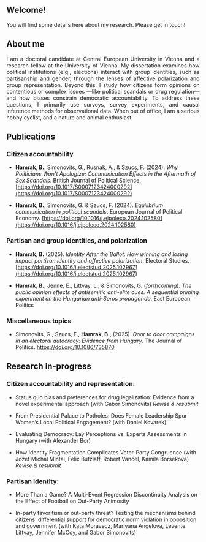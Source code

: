 ## Welcome!

You will find some details here about my research. Please get in touch!

## About me
<p style="text-align:justify;">
I am a doctoral candidate at Central European University in Vienna and a research fellow at the University of Vienna. My dissertation examines how political institutions (e.g., elections) interact with group identities, such as partisanship and gender, through the lenses of affective polarization and group representation. Beyond this, I study how citizens form opinions on contentious or complex issues —like political scandals or drug regulation— and how biases constrain democratic accountability. To address these questions, I primarily use surveys, survey experiments, and causal inference methods for observational data. When out of office, I am a serious hobby cyclist, and a nature and animal enthusiast.
 </p>
 
## Publications

### Citizen accountability

- **Hamrak, B.**, Simonovits, G., Rusnak, A., & Szucs, F. (2024). *Why Politicians Won't Apologize: Communication Effects in the Aftermath of Sex Scandals*. British Journal of Political Science. [https://doi.org/10.1017/S0007123424000292](https://doi.org/10.1017/S0007123424000292)

- **Hamrak, B.**, Simonovits, G. & Szucs, F. (2024). *Equilibrium communication in political scandals*. European Journal of Political Economy. [https://doi.org/10.1016/j.ejpoleco.2024.102580](https://doi.org/10.1016/j.ejpoleco.2024.102580)
 
### Partisan and group identities, and polarization

- **Hamrak, B.** (2025). *Identity After the Ballot: How winning and losing impact partisan identity and affective polarization*. Electoral Studies. [https://doi.org/10.1016/j.electstud.2025.102967](https://doi.org/10.1016/j.electstud.2025.102967)

- **Hamrak, B.**, Jenne, E., Littvay, L., & Simonovits, G. (*forthcoming*). *The public opinion effects of antisemitic anti-elite cues. A sequential priming experiment on the Hungarian anti-Soros propaganda*. East European Politics

### Miscellaneous topics

- Simonovits, G., Szucs, F., **Hamrak, B.**, (2025). *Door to door campaigns in an electoral autocracy: Evidence from Hungary*. The Journal of Politics. [https://doi.org/10.1086/735870
](https://doi.org/10.1086/735870)

## Research in-progress

### Citizen accountability and representation:
  
- Status quo bias and preferences for drug legalization: Evidence from a novel experimental approach (with Gabor Simonovits) <em>Revise & resubmit</em>

- From Presidential Palace to Potholes: Does Female Leadership Spur Women’s Local Political Engagement? (with Daniel Kovarek)

- Evaluating Democracy: Lay Perceptions vs. Experts Assessments in Hungary (with Alexander Bor)
  
- How Identity Fragmentation Complicates Voter-Party Congruence (with Jozef Michal Mintal, Felix Butzlaff, Robert Vancel, Kamila Borsekova) <em>Revise & resubmit</em>

### Partisan identity:

- More Than a Game? A Multi-Event Regression Discontinuity Analysis on the Effect of Football on Out-Party Animosity

- In-party favoritism or out-party threat? Testing the mechanisms behind citizens' differential support for democratic norm violation in opposition and government (with Kata Moravecz, Mariyana Angelova, Levente Littvay, Jennifer McCoy, and Gabor Simonovits)


<!--
**bencehamrak/bencehamrak** is a ✨ _special_ ✨ repository because its `README.md` (this file) appears on your GitHub profile.

Here are some ideas to get you started:

- 🔭 I’m currently working on ...
- 🌱 I’m currently learning ...
- 👯 I’m looking to collaborate on ...
- 🤔 I’m looking for help with ...
- 💬 Ask me about ...
- 📫 How to reach me: ...
- 😄 Pronouns: ...
- ⚡ Fun fact: ...
-->
